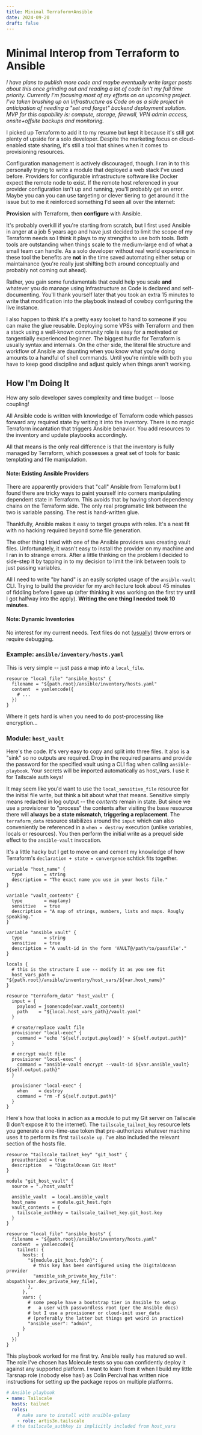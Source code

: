```yaml
---
title: Minimal Terraform+Ansible
date: 2024-09-20
draft: false
---
```


# Minimal Interop from Terraform to Ansible

*I have plans to publish more code and maybe eventually write larger posts about this once grinding out and reading a lot of code isn't my full time priority. Currently I'm focusing most of my efforts on an upcoming project. I've taken brushing up on Infrastructure as Code on as a side project in anticipation of needing a "set and forget" backend deployment solution. MVP for this capability is: compute, storage, firewall, VPN admin access, onsite+offsite backups and monitoring.*

I picked up Terraform to add it to my resume but kept it because it's still got plenty of upside for a solo developer. Despite the marketing focus on cloud-enabled state sharing, it's still a tool that shines when it comes to provisioning resources.

Configuration management is actively discouraged, though. I ran in to this personally trying to write a module that deployed a web stack I've used before. Providers for configurable infrastructure software like Docker expect the remote node to exist. If the remote host referenced in your provider configuration isn't up and running, you'll probably get an error. Maybe you can you can use targeting or clever tiering to get around it the issue but to me it reinforced something I'd seen all over the internet:

**Provision** with Terraform, then **configure** with Ansible.

It's probably overkill if you're starting from scratch, but I first used Ansible in anger at a job 5 years ago and have just decided to limit the scope of my Terraform needs so I think it plays to my strengths to use both tools. Both tools are outstanding when things scale to the medium-large end of what a small team can handle. As a solo developer without real world experience in these tool the benefits are **not** in the time saved automating either setup or maintainance (you're really just shifting both around conceptually and probably not coming out ahead).

Rather, you gain some fundamentals that could help you scale **and** whatever you do manage using Infrastructure as Code is declared and self-documenting. You'll thank yourself later that you took an extra 15 minutes to write that modification into the playbook instead of cowboy configuring the live instance.

I also happen to think it's a pretty easy toolset to hand to someone if you can make the glue reusable. Deploying some VPSs with Terraform and then a stack using a well-known community role is easy for a motivated or tangentially experienced beginner. The biggest hurdle for Terraform is usually syntax and internals. On the other side, the literal file structure and workflow of Ansible are daunting when you know what you're doing amounts to a handful of shell commands. Until you're nimble with both you have to keep good discipline and adjust quicly when things aren't working.

## How I'm Doing It

How any solo developer saves complexity and time budget -- loose coupling!

All Ansible code is written with knowledge of Terraform code which passes forward any required state by writing it into the inventory. There is no magic Terraform incantation that triggers Ansible behavior. You add resources to the inventory and update playbooks accordingly.

All that means is the only real difference is that the inventory is fully managed by Terraform, which possesses a great set of tools for basic templating and file manipulation.

#### Note: Existing Ansible Providers

There are apparently providers that "call" Ansible from Terraform but I found there are tricky ways to paint yourself into corners manipulating dependent state in Terraform. This avoids that by having short dependency chains on the Terraform side. The only real programatic link between the two is variable passing. The rest is hand-written glue.

Thankfully, Ansible makes it easy to target groups with roles. It's a neat fit with no hacking required beyond some file generation.

The other thing I tried with one of the Ansible providers was creating vault files. Unfortunately, it wasn't easy to install the provider on my machine and I ran in to strange errors. After a little thinking on the problem I decided to side-step it by tapping in to my decision to limit the link between tools to just passing variables.

All I need to write "by hand" is an easily scripted usage of the `ansible-vault` CLI. Trying to build the provider for my architecture took about 45 minutes of fiddling before I gave up (after thinking it was working on the first try until I got halfway into the apply). **Writing the one thing I needed took 10 minutes.**

#### Note: Dynamic Inventories

No interest for my current needs. Text files do not ([usually](https://www.crowdstrike.com/en-us/)) throw errors or require debugging.

### Example: `ansible/inventory/hosts.yaml`

This is very simple -- just pass a map into a `local_file`.

```hcl
resource "local_file" "ansible_hosts" {
  filename = "${path.root}/ansible/inventory/hosts.yaml"
  content  = yamlencode({
    # ...
  })
}
```

Where it gets hard is when you need to do post-processing like encryption...

### Module: `host_vault`

Here's the code. It's very easy to copy and split into three files. It also is a "sink" so no outputs are required. Drop in the required params and provide the password for the specified vault using a CLI flag when calling `ansible-playbook`. Your secrets will be imported automatically as host_vars. I use it for Tailscale auth keys! 

It may seem like you'd want to use the `local_sensitive_file` resource for the initial file write, but think a bit about what that means. Sensitive simply means redacted in log output -- the *contents* remain in state. But since we use a provisioner to "process" the contents after visiting the base resource there will **always be a state mismatch, triggering a replacement**. The `terraform_data` resource stabilizes around the `input` which can also conveniently be referenced in a `when = destroy` execution (unlike variables, locals or resources). You then perform the initial write as a prequel side effect to the `ansible-vault` invocation.

It's a little hacky but I get to move on and cement my knowledge of how Terraform's `declaration + state = convergence` schtick fits together.

```hcl
variable "host_name" {
  type        = string
  description = "The exact name you use in your hosts file."
}

variable "vault_contents" {
  type        = map(any)
  sensitive   = true
  description = "A map of strings, numbers, lists and maps. Rougly speaking."
}

variable "ansible_vault" {
  type        = string
  sensitive   = true
  description = "A vault-id in the form 'VAULT@/path/to/passfile'."
}

locals {
  # this is the structure I use -- modify it as you see fit
  host_vars_path = "${path.root}/ansible/inventory/host_vars/${var.host_name}"
}

resource "terraform_data" "host_vault" {
  input = {
    payload = jsonencode(var.vault_contents)
    path    = "${local.host_vars_path}/vault.yaml"
  }

  # create/replace vault file
  provisioner "local-exec" {
    command = "echo '${self.output.payload}' > ${self.output.path}"
  }

  # encrypt vault file
  provisioner "local-exec" {
    command = "ansible-vault encrypt --vault-id ${var.ansible_vault} ${self.output.path}"
  }

  provisioner "local-exec" {
    when    = destroy
    command = "rm -f ${self.output.path}"
  }
}
```

Here's how that looks in action as a module to put my Git server on Tailscale (I don't expose it to the internet). The `tailscale_tailnet_key` resource lets you generate a one-time-use token that pre-authorizes whatever machine uses it to perform its first `tailscale up`. I've also included the relevant section of the hosts file.

```hcl
resource "tailscale_tailnet_key" "git_host" {
  preauthorized = true
  description   = "DigitalOcean Git Host"
}

module "git_host_vault" {
  source = "./host_vault"

  ansible_vault  = local.ansible_vault
  host_name      = module.git_host.fqdn
  vault_contents = {
    tailscale_authkey = tailscale_tailnet_key.git_host.key
  }
}

resource "local_file" "ansible_hosts" {
  filename = "${path.root}/ansible/inventory/hosts.yaml"
  content  = yamlencode({
    tailnet: {
      hosts: {
        "${module.git_host.fqdn}": {
          # this key has been configured using the DigitalOcean provider
          "ansible_ssh_private_key_file": abspath(var.dev_private_key_file),
        },
      },
      vars: {
        # some people have a bootstrap tier in Ansible to setup
        #   a user with passwordless root (per the Ansible docs)
        # but I use a provisioner or cloud-init user_data 
        # (preferably the latter but things get weird in practice)
        "ansible_user": "admin",
      }
    }
  })
}
```

This playbook worked for me first try. Ansible really has matured so well. The role I've chosen has Molecule tests so you can confidently deploy it against any supported platform. I want to learn from it when I build my little Tarsnap role (nobody else has!) as Colin Percival has written nice instructions for setting up the package repos on multiple platforms.

```yaml
# Ansible playbook
- name: Tailscale
  hosts: tailnet
  roles:
    # make sure to install with ansible-galaxy
    - role: artis3n.tailscale
  # the tailscale_authkey is implicitly included from host_vars
```
